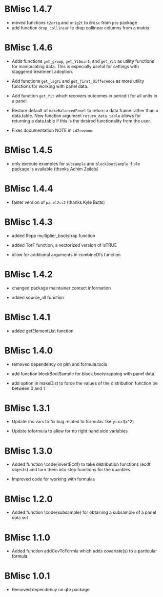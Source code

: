 # BMisc 1.4.7

  * moved functions `t2orig` and `orig2t` to `BMisc` from `pte` package
  * add function `drop_collinear` to drop collinear columns from a matrix

# BMisc 1.4.6

  * Adds functions `get_group`, `get_YiGmin1`, and `get_Yi1` as utility functions for manipulating data.  This is especially useful for settings with staggered treatment adoption.
  
  * Add functions `get_lagYi` and `get_first_difference` as more utility functions for working with panel data. 
  
  * Add function `get_Yit` which recovers outcomes 
    in period t for all units in a panel.
  
  * Restore default of `makeBalancedPanel` to return a data.frame rather than a data.table.  New function argument `return_data.table` allows for returning a data.table if this is the desired functionality from the user.
  
  * Fixes documentation NOTE in `id2rownum`

# BMisc 1.4.5
  
  * only execute examples for `subsample` and `blockBootSample` if `plm` package is available (thanks Achim Zeileis)

# BMisc 1.4.4
  
  * faster version of `panel2cs2` (thanks Kyle Butts)

# BMisc 1.4.3

  * added Rcpp multiplier_bootstrap function

  * added TorF function, a vectorized version of isTRUE

  * allow for additional arguments in combineDfs function

# BMisc 1.4.2

  * changed package maintainer contact information
  
  * added source_all function

# BMisc 1.4.1

  * added getElementList function

# BMisc 1.4.0

  * removed dependency on plm and formula.tools
  
  * add function blockBootSample for block bootstrapping with panel data

  * add option in makeDist to force the values of the distribution function be between 0 and 1

# BMisc 1.3.1

  * Update rhs.vars to fix bug related to formulas like y~x+I(x^2)

  * Update toformula to allow for no right hand side variables
  
# BMisc 1.3.0

 * Added function \code{invertEcdf} to take distribution functions (ecdf objects) and turn them into step functions for the quantiles.

 * Improved code for working with formulas
 
# BMisc 1.2.0

 * Added function \code{subsample} for obtaining a subsample of a panel data set

# BMisc 1.1.0

 * Added function addCovToFormla which adds covariate(s) to a particular formula

# BMisc 1.0.1

 * Removed dependency on qte package
